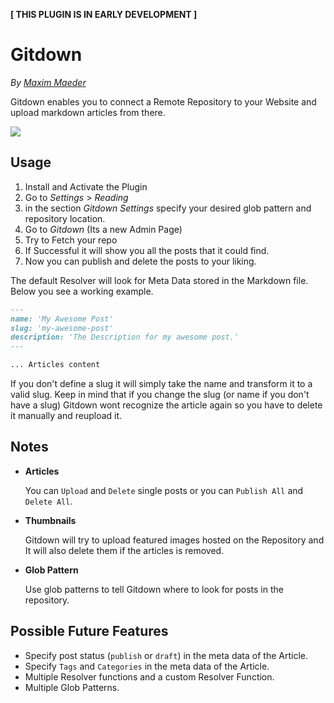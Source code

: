 **[ THIS PLUGIN IS IN EARLY DEVELOPMENT ]**

# Gitdown
*By [Maxim Maeder](https://maximmaeder.com/)*

Gitdown enables you to connect a Remote Repository to your Website and upload markdown articles from there.

![](https://raw.githubusercontent.com/Maximinodotpy/Gitdown/master/images/gitdown.png)

## Usage

1. Install and Activate the Plugin
2. Go to *Settings* > *Reading* 
3. in the section *Gitdown Settings* specify your desired glob pattern and repository location.
4. Go to *Gitdown* (Its a new Admin Page)
5. Try to Fetch your repo
6. If Successful it will show you all the posts that it could find.
7. Now you can publish and delete the posts to your liking.

The default Resolver will look for Meta Data stored in the Markdown file. Below you see a working example.

```md
---
name: 'My Awesome Post'
slug: 'my-awesome-post'
description: 'The Description for my awesome post.'
---

... Articles content
```

If you don't define a slug it will simply take the name and transform it to a valid slug. Keep in mind that if you change the slug (or name if you don't have a slug) Gitdown wont recognize the article again so you have to delete it manually and reupload it.
 
## Notes

- **Articles**

    You can `Upload` and `Delete` single posts or you can `Publish All` and `Delete All`.

- **Thumbnails**

    Gitdown will try to upload featured images hosted on the Repository and It will also delete them if the articles is removed.

- **Glob Pattern**

    Use glob patterns to tell Gitdown where to look for posts in the repository.

## Possible Future Features
- Specify post status (`publish` or `draft`) in the meta data of the Article.
- Specify `Tags` and `Categories` in the meta data of the Article.
- Multiple Resolver functions and a custom Resolver Function.
- Multiple Glob Patterns.